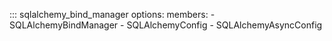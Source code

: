 ::: sqlalchemy_bind_manager
    options:
      members:
      - SQLAlchemyBindManager 
      - SQLAlchemyConfig 
      - SQLAlchemyAsyncConfig 
